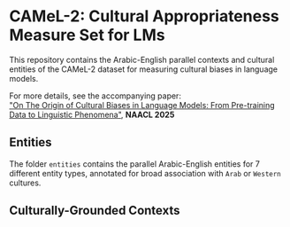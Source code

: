 # CAMeL-2: Cultural Appropriateness Measure Set for LMs

This repository contains the Arabic-English parallel contexts and cultural entities of the CAMeL-2 dataset for measuring cultural biases in language models.

For more details, see the accompanying paper:\
["On The Origin of Cultural Biases in Language Models: From Pre-training Data to Linguistic Phenomena"](https://arxiv.org/pdf/2501.04662), **NAACL 2025**

## Entities

The folder ```entities``` contains the parallel Arabic-English entities for 7 different entity types, annotated for broad association with ```Arab``` or ```Western``` cultures.

## Culturally-Grounded Contexts

 
